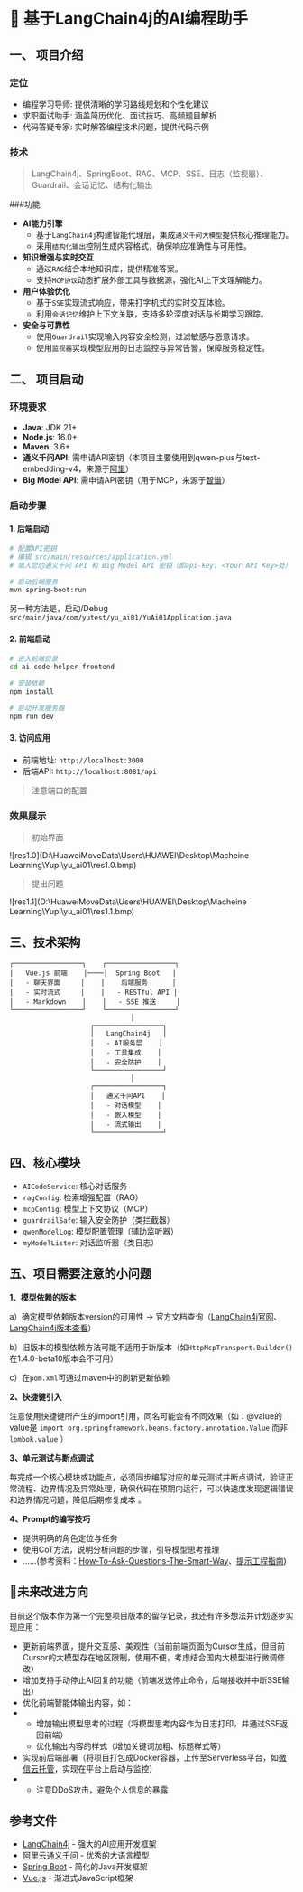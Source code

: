 # 🤖 基于LangChain4j的AI编程助手  


## 一、 项目介绍

### 定位
- 编程学习导师: 提供清晰的学习路线规划和个性化建议
- 求职面试助手: 涵盖简历优化、面试技巧、高频题目解析
- 代码答疑专家: 实时解答编程技术问题，提供代码示例

### 技术

> LangChain4j、SpringBoot、RAG、MCP、SSE、日志（监视器）、Guardrail、会话记忆、结构化输出

###功能

- **AI能力引擎**
  - 基于`LangChain4j`构建智能代理层，集成`通义千问大模型`提供核心推理能力。
  - 采用`结构化输出`控制生成内容格式，确保响应准确性与可用性。
- **知识增强与实时交互**
  - 通过`RAG`结合本地知识库，提供精准答案。
  - 支持`MCP协议`动态扩展外部工具与数据源，强化AI上下文理解能力。
- **用户体验优化**
  - 基于`SSE`实现流式响应，带来打字机式的实时交互体验。
  - 利用`会话记忆`维护上下文关联，支持多轮深度对话与长期学习跟踪。
- **安全与可靠性**
  - 使用`Guardrail`实现输入内容安全检测，过滤敏感与恶意请求。
  - 使用`监视器`实现模型应用的日志监控与异常告警，保障服务稳定性。



## 二、 项目启动

### 环境要求

- **Java**: JDK 21+
- **Node.js**: 16.0+
- **Maven**: 3.6+
- **通义千问API**: 需申请API密钥（本项目主要使用到qwen-plus与text-embedding-v4，来源于[阿里](https://bailian.console.aliyun.com/?spm=5176.29597918.J_SEsSjsNv72yRuRFS2VknO.2.bb307b08iVJKlr&tab=home#/home)）
- **Big Model API**: 需申请API密钥（用于MCP，来源于[智谱](https://www.bigmodel.cn/usercenter/proj-mgmt/apikeys)）

### 启动步骤

#### 1. 后端启动
```bash
# 配置API密钥
# 编辑 src/main/resources/application.yml
# 填入您的通义千问 API 和 Big Model API 密钥（即api-key: <Your API Key>处）

# 启动后端服务
mvn spring-boot:run
```

另一种方法是，启动/Debug `src/main/java/com/yutest/yu_ai01/YuAi01Application.java` 



#### 2. 前端启动

```bash
# 进入前端目录
cd ai-code-helper-frontend

# 安装依赖
npm install

# 启动开发服务器
npm run dev
```

#### 3. 访问应用
- 前端地址: `http://localhost:3000`
- 后端API: `http://localhost:8081/api`

> 注意端口的配置



### 效果展示

> 初始界面

![res1.0](D:\HuaweiMoveData\Users\HUAWEI\Desktop\Macheine Learning\Yupi\yu_ai01\res1.0.bmp)

> 提出问题

![res1.1](D:\HuaweiMoveData\Users\HUAWEI\Desktop\Macheine Learning\Yupi\yu_ai01\res1.1.bmp)



## 三、技术架构

```
┌─────────────────┐    ┌─────────────────┐
│   Vue.js 前端    │────│  Spring Boot   │
│   - 聊天界面     │    │    后端服务      │
│   - 实时流式     │    │   - RESTful API │
│   - Markdown    │    │   - SSE 推送     │
└─────────────────┘    └─────────────────┘
                              │
                    ┌─────────────────┐
                    │   LangChain4j   │
                    │   - AI服务层    │
                    │   - 工具集成    │
                    │   - 安全防护    │
                    └─────────────────┘
                              │
                    ┌─────────────────┐
                    │   通义千问API    │
                    │   - 对话模型    │
                    │   - 嵌入模型    │
                    │   - 流式输出    │
                    └─────────────────┘
```



## 四、核心模块

- `AICodeService`: 核心对话服务
- `ragConfig`: 检索增强配置（RAG）
- `mcpConfig`: 模型上下文协议（MCP）
- `guardrailSafe`: 输入安全防护（类拦截器）
- `qwenModelLog`: 模型配置管理（辅助监听器）
- `myModelLister`: 对话监听器（类日志）



## 五、项目需要注意的小问题

**1、模型依赖的版本**

a）确定模型依赖版本version的可用性 -> 官方文档查询（[LangChain4j官网](https://github.com/langchain4j/langchain4j)、[LangChain4j版本查看](https://mvnrepository.com/artifact/dev.langchain4j/langchain4j-community-dashscope-spring-boot-starter)）

b）旧版本的模型依赖方法可能不适用于新版本（如`HttpMcpTransport.Builder()`在1.4.0-beta10版本会不可用）

c）在`pom.xml`可通过maven中的刷新更新依赖

**2、快捷键引入**

注意使用快捷键所产生的import引用，同名可能会有不同效果（如：@value的value是 `import org.springframework.beans.factory.annotation.Value` 而非`lombok.value` ）

**3、单元测试与断点调试** 

每完成一个核心模块或功能点，必须同步编写对应的单元测试并断点调试，验证正常流程、边界情况及异常处理，确保代码在预期内运行，可以快速度发现逻辑错误和边界情况问题，降低后期修复成本 。

**4、Prompt的编写技巧**

- 提供明确的角色定位与任务
- 使用CoT方法，说明分析问题的步骤，引导模型思考推理
- ……(参考资料：[How-To-Ask-Questions-The-Smart-Way](https://github.com/ryanhanwu/How-To-Ask-Questions-The-Smart-Way/blob/main/README-zh_CN.md)、[提示工程指南](https://www.promptingguide.ai/zh))



## 🚩未来改进方向

目前这个版本作为第一个完整项目版本的留存记录，我还有许多想法并计划逐步实现应用：

- 更新前端界面，提升交互感、美观性（当前前端页面为Cursor生成，但目前Cursor的大模型存在地区限制，使用不便，考虑结合国内大模型进行微调修改）
- 增加支持手动停止AI回复的功能（前端发送停止命令，后端接收并中断SSE输出）
- 优化前端智能体输出内容，如：
- - 增加输出模型思考的过程（将模型思考内容作为日志打印，并通过SSE返回前端）
  - 优化输出内容的样式（增加关键词加粗、标题样式等）
- 实现前后端部署（将项目打包成Docker容器，上传至Serverless平台，如[微信云托管](https://cloud.weixin.qq.com/cloudrun)，实现在平台上启动与监控）
- - 注意DDoS攻击，避免个人信息的暴露



## 参考文件

- [LangChain4j](https://github.com/langchain4j/langchain4j) - 强大的AI应用开发框架
- [阿里云通义千问](https://dashscope.aliyun.com/) - 优秀的大语言模型
- [Spring Boot](https://spring.io/projects/spring-boot) - 简化的Java开发框架
- [Vue.js](https://vuejs.org/) - 渐进式JavaScript框架


